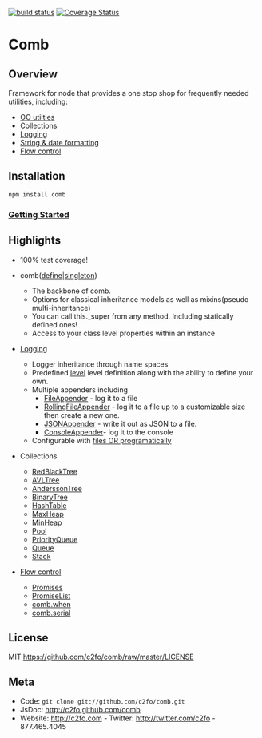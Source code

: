 [![build status](https://travis-ci.org/C2FO/comb.svg?branch=master)](http://travis-ci.org/C2FO/comb)
[![Coverage Status](https://coveralls.io/repos/C2FO/comb/badge.svg?branch=master&service=github)](https://coveralls.io/github/C2FO/comb?branch=master)

# Comb


## Overview                                                                                                                                         

Framework for node that provides a one stop shop for frequently needed utilities, including:                                                       

* [OO utilties](http://c2fo.github.com/comb/define.html)                                                                                                                     
* Collections                                                                                                                                      
* [Logging](http://c2fo.github.com/comb/logging.html)                                                                                                                        
* [String &amp; date formatting](http://c2fo.github.com/comb/utilities)                                                                                                      
* [Flow control](http://c2fo.github.com/comb/promise.html)                                                                                                                   


## Installation                                                                                                                                     

`npm install comb`

### [Getting Started](http://c2fo.github.com/comb/introduction.html)

## Highlights                                                                                                                                       

* 100% test coverage!                                                                                                                              
* comb([define](http://c2fo.github.com/comb/comb.html#.define)|[singleton](http://c2fo.github.com/comb/comb.html#.singleton))                                                                          
  * The backbone of comb.                                                                                                                          
  * Options for classical inheritance models as well as mixins(pseudo multi-inheritance)                                                           
  * You can call this._super from any method. Including statically defined ones!                                                                   
  * Access to your class level properties within an instance                                                                                       
* [Logging](http://c2fo.github.com/comb/logging.html)                                                                                                                                         
  * Logger inheritance through name spaces                                                                                                         
  * Predefined [level](http://c2fo.github.com/comb/comb_logging_Level.html) level definition along with the ability to define your own.                                      
  * Multiple appenders including                                                                                                                   
     * [FileAppender](http://c2fo.github.com/comb/comb_logging_appenders_FileAppender.html) - log it to a file                                                               
     * [RollingFileAppender](http://c2fo.github.com/comb/comb_logging_appenders_RollingFileAppender.html) - log it to a file up to a customizable size then create a new one.
     * [JSONAppender](http://c2fo.github.com/comb/comb_logging_appenders_JSONAppender.html) - write it out as JSON to a file.                                                
     * [ConsoleAppender](http://c2fo.github.com/comb/comb_logging_appenders_ConsoleAppender.html)- log it to the console                                                     
  * Configurable with [files OR programatically](http://c2fo.github.com/comb/comb_logger.html#.configure)                                                                    
* Collections                                                                                                                                      
  * [RedBlackTree](http://c2fo.github.com/comb/comb_collections_RedBlackTree.html)                                                                                           
  * [AVLTree](http://c2fo.github.com/comb/comb_collections_AVLTree.html)                                                                                                     
  * [AnderssonTree](.http://c2fo.github.com/combcomb_collections_AnderssonTree.html)                                                                                         
  * [BinaryTree](http://c2fo.github.com/comb/comb_collections_BinaryTree.html)                                                                                               
  * [HashTable](http://c2fo.github.com/comb/comb_collections_HashTable.html)                                                                                                 
  * [MaxHeap](http://c2fo.github.com/comb/comb_collections_MaxHeap.html)                                                                                                     
  * [MinHeap](http://c2fo.github.com/comb/comb_collections_MinHeap.html)                                                                                                     
  * [Pool](http://c2fo.github.com/comb/comb_collections_Pool.html)                                                                                                           
  * [PriorityQueue](http://c2fo.github.com/comb/comb_collections_PriorityQueue.html)                                                                                         
  * [Queue](http://c2fo.github.com/comb/comb_collections_Queue.html)                                                                                                         
  * [Stack](http://c2fo.github.com/comb/comb_collections_Stack.html)                                                                                                         

* [Flow control](http://c2fo.github.com/comb/promise.html)                                                                                                                   
  * [Promises](http://c2fo.github.com/comb/comb_Promise.html)                                                                                                                
  * [PromiseList](http://c2fo.github.com/comb/comb_PromiseList.html)                                                                                                         
  * [comb.when](http://c2fo.github.com/comb/comb.html#.when)                                                                                                                 
  * [comb.serial](http://c2fo.github.com/comb/comb.html#.serial)                                                                                                             

## License


MIT <https://github.com/c2fo/comb/raw/master/LICENSE>

## Meta

* Code: `git clone git://github.com/c2fo/comb.git`
* JsDoc: <http://c2fo.github.com/comb>
* Website:  <http://c2fo.com> - Twitter: <http://twitter.com/c2fo> - 877.465.4045
